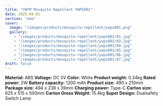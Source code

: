 ```yaml
---
title: "YWYM Mosquito Repellent YWPS001"
date: 2025-04-01
section: "new"
cover:
  image: "/images/products/mosquito-repellent/ywps001.png"
  gallery:
    - "/images/products/mosquito-repellent/ywps001/01.jpg"
    - "/images/products/mosquito-repellent/ywps001/03.jpg"
    - "/images/products/mosquito-repellent/ywps001/04.jpg"
    - "/images/products/mosquito-repellent/ywps001/05.jpg"
    - "/images/products/mosquito-repellent/ywps001/06.jpg"
    - "/images/products/mosquito-repellent/ywps001/07.jpg"
draft: false
---
```

**Material:** ABS
**Voltage:** DC 5V
**Color:** White
**Product weight:** 0.34kg
**Rated power:** 2W
**Battery capacity:** 1200 mAh
**Product size:** 490 x 210mm
**Package size:** 494 x 238 x 39mm
**Charging power:** Type-C
**Carton size:** 625 x 515 x 500mm
**Carton Gross Weight:** 15.4kg
**Super Design:** Dualsafety Switch Lamp

